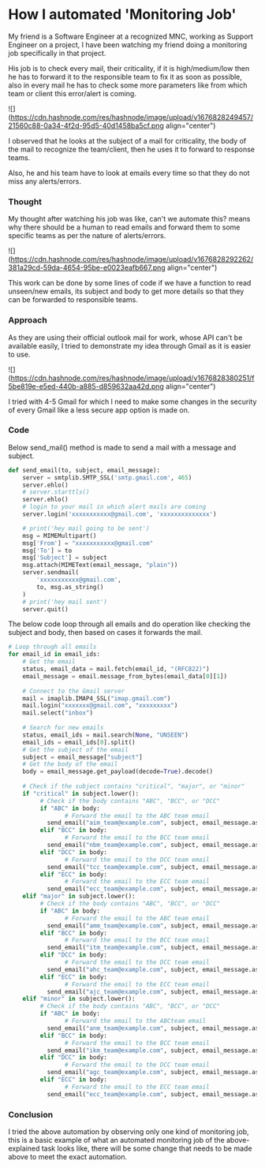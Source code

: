 # How  I  automated  'Monitoring Job'

My friend is a Software Engineer at a recognized MNC, working as Support Engineer on a project, I have been watching my friend doing a monitoring job specifically in that project.

His job is to check every mail, their criticality, if it is high/medium/low then he has to forward it to the responsible team to fix it as soon as possible, also in every mail he has to check some more parameters like from which team or client this error/alert is coming.

![](https://cdn.hashnode.com/res/hashnode/image/upload/v1676828249457/21560c88-0a34-4f2d-95d5-40d1458ba5cf.png align="center")

I observed that he looks at the subject of a mail for criticality, the body of the mail to recognize the team/client, then he uses it to forward to response teams.

Also, he and his team have to look at emails every time so that they do not miss any alerts/errors.

### Thought

My thought after watching his job was like, can't we automate this? means why there should be a human to read emails and forward them to some specific teams as per the nature of alerts/errors.

![](https://cdn.hashnode.com/res/hashnode/image/upload/v1676828292262/381a29cd-59da-4654-95be-e0023eafb667.png align="center")

This work can be done by some lines of code if we have a function to read unseen/new emails, its subject and body to get more details so that they can be forwarded to responsible teams.

### Approach

As they are using their official outlook mail for work, whose API can't be available easily, I tried to demonstrate my idea through Gmail as it is easier to use.

![](https://cdn.hashnode.com/res/hashnode/image/upload/v1676828380251/f5be819e-e5ed-440b-a885-d859632aa42d.png align="center")

I tried with 4-5 Gmail for which I need to make some changes in the security of every Gmail like a less secure app option is made on.

### Code

Below send\_mail() method is made to send a mail with a message and subject.

```python
def send_email(to, subject, email_message):
    server = smtplib.SMTP_SSL('smtp.gmail.com', 465)
    server.ehlo()
    # server.starttls()
    server.ehlo()
    # login to your mail in which alert mails are coming
    server.login('xxxxxxxxxxx@gmail.com', 'xxxxxxxxxxxxxx')

    # print('hey mail going to be sent')
    msg = MIMEMultipart()
    msg['From'] = "xxxxxxxxxxx@gmail.com"
    msg['To'] = to
    msg['Subject'] = subject
    msg.attach(MIMEText(email_message, "plain"))
    server.sendmail(
        'xxxxxxxxxxx@gmail.com',
        to, msg.as_string()
    )
    # print('hey mail sent')
    server.quit()
```

The below code loop through all emails and do operation like checking the subject and body, then based on cases it forwards the mail.

```python
# Loop through all emails
for email_id in email_ids:
    # Get the email
    status, email_data = mail.fetch(email_id, "(RFC822)")
    email_message = email.message_from_bytes(email_data[0][1])
    
    # Connect to the Gmail server
    mail = imaplib.IMAP4_SSL("imap.gmail.com")
    mail.login("xxxxxxx@gmail.com", "xxxxxxxxx")
    mail.select("inbox")
    
    # Search for new emails
    status, email_ids = mail.search(None, "UNSEEN")
    email_ids = email_ids[0].split()
    # Get the subject of the email
    subject = email_message["subject"]
    # Get the body of the email
    body = email_message.get_payload(decode=True).decode()
    
    # Check if the subject contains "critical", "major", or "minor"
    if "critical" in subject.lower():
         # Check if the body contains "ABC", "BCC", or "DCC"
         if "ABC" in body:
                # Forward the email to the ABC team email
           send_email("aim_team@example.com", subject, email_message.as_string())
         elif "BCC" in body:
                # Forward the email to the BCC team email
           send_email("nbm_team@example.com", subject, email_message.as_string())
         elif "DCC" in body:
                # Forward the email to the DCC team email
           send_email("tcc_team@example.com", subject, email_message.as_string())
         elif "ECC" in body:
                # Forward the email to the ECC team email
           send_email("ecc_team@example.com", subject, email_message.as_string())
    elif "major" in subject.lower():
         # Check if the body contains "ABC", "BCC", or "DCC"
         if "ABC" in body:
                # Forward the email to the ABC team email
           send_email("amm_team@example.com", subject, email_message.as_string())
         elif "BCC" in body:
                # Forward the email to the BCC team email
           send_email("itm_team@example.com", subject, email_message.as_string())
         elif "DCC" in body:
                # Forward the email to the DCC team email
           send_email("ahc_team@example.com", subject, email_message.as_string())
         elif "ECC" in body:
                # Forward the email to the ECC team email
           send_email("ajc_team@example.com", subject, email_message.as_string())
    elif "minor" in subject.lower():
         # Check if the body contains "ABC", "BCC", or "DCC"
         if "ABC" in body:
                # Forward the email to the ABCteam email
           send_email("anm_team@example.com", subject, email_message.as_string())
         elif "BCC" in body:
                # Forward the email to the BCC team email
           send_email("ikm_team@example.com", subject, email_message.as_string())
         elif "DCC" in body:
                # Forward the email to the DCC team email
           send_email("agc_team@example.com", subject, email_message.as_string())
         elif "ECC" in body:
                # Forward the email to the ECC team email
           send_email("ecc_team@example.com", subject, email_message.as_string())
```

### Conclusion

I tried the above automation by observing only one kind of monitoring job, this is a basic example of what an automated monitoring job of the above-explained task looks like, there will be some change that needs to be made above to meet the exact automation.
